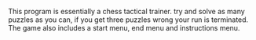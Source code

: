 This program is essentially a chess tactical trainer. try and solve as many puzzles as you can, if you get three puzzles wrong your run is terminated.
The game also includes a start menu, end menu and instructions menu.
